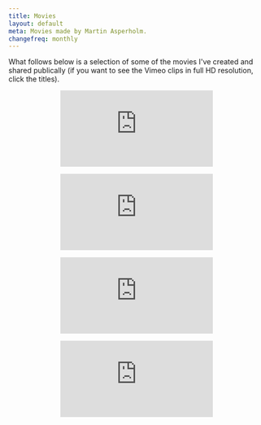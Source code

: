```yaml
---
title: Movies
layout: default
meta: Movies made by Martin Asperholm.
changefreq: monthly
---
```


What follows below is a selection of some of the movies I've created and shared publically (if you want to see the Vimeo clips in full HD resolution, click the titles).
<p><center><div class='embed-container-YouTube235'><iframe src='https://www.youtube.com/embed/WAfPKNSvesI' frameborder='0' webkitAllowFullScreen mozallowfullscreen allowFullScreen></iframe></div></center></p>
<p><center><div class='embed-container-Vimeo'><iframe src='https://player.vimeo.com/video/108806779' frameborder='0' webkitAllowFullScreen mozallowfullscreen allowFullScreen></iframe></div></center></p>
<p><center><div class='embed-container-Vimeo'><iframe src='https://player.vimeo.com/video/71535610' frameborder='0' webkitAllowFullScreen mozallowfullscreen allowFullScreen></iframe></div></center></p>
<p><center><div class='embed-container-Vimeo'><iframe src='https://player.vimeo.com/video/102523461' frameborder='0' webkitAllowFullScreen mozallowfullscreen allowFullScreen></iframe></div></center></p>